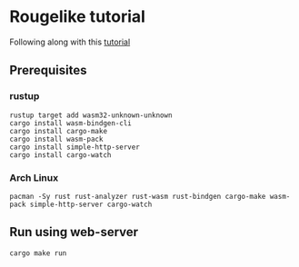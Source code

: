 # Rougelike tutorial

Following along with this [tutorial](https://bfnightly.bracketproductions.com/)

## Prerequisites

### rustup

```shell
rustup target add wasm32-unknown-unknown
cargo install wasm-bindgen-cli
cargo install cargo-make
cargo install wasm-pack
cargo install simple-http-server
cargo install cargo-watch
```

### Arch Linux

```shell
pacman -Sy rust rust-analyzer rust-wasm rust-bindgen cargo-make wasm-pack simple-http-server cargo-watch
```

## Run using web-server

```shell
cargo make run
```
